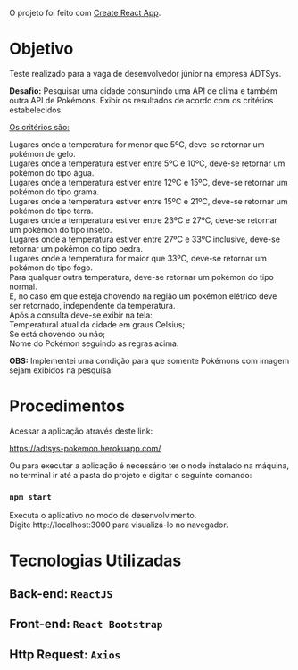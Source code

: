 O projeto foi feito com  [Create React App](https://github.com/facebook/create-react-app).

# Objetivo
Teste realizado para a vaga de desenvolvedor júnior na empresa ADTSys.

<b>Desafio:</b> Pesquisar uma cidade consumindo uma API de clima e também outra API de Pokémons. Exibir os resultados de acordo com os critérios estabelecidos.

<u>Os critérios são:</u>

Lugares onde a temperatura for menor que 5ºC, deve-se retornar um pokémon de gelo. <br>
Lugares onde a temperatura estiver entre 5ºC e 10ºC, deve-se retornar um pokémon do tipo água. <br>
Lugares onde a temperatura estiver entre 12ºC e 15ºC, deve-se retornar um pokémon do tipo grama. <br>
Lugares onde a temperatura estiver entre 15ºC e 21ºC, deve-se retornar um pokémon do tipo terra. <br>
Lugares onde a temperatura estiver entre 23ºC e 27ºC, deve-se retornar um pokémon do tipo inseto. <br>
Lugares onde a temperatura estiver entre 27ºC e 33ºC inclusive, deve-se retornar um pokémon do tipo pedra. <br>
Lugares onde a temperatura for maior que 33ºC, deve-se retornar um pokémon do tipo fogo. <br>
Para qualquer outra temperatura, deve-se retornar um pokémon do tipo normal. <br>
E, no caso em que esteja chovendo na região um pokémon elétrico deve ser retornado, independente da temperatura. <br>
Após a consulta deve-se exibir na tela: <br>
Temperatural atual da cidade em graus Celsius; <br>
Se está chovendo ou não; <br>
Nome do Pokémon seguindo as regras acima. <br>

<b>OBS:</b> Implementei uma condição para que somente Pokémons com imagem sejam exibidos na pesquisa.


# Procedimentos

Acessar a aplicação através deste link:

https://adtsys-pokemon.herokuapp.com/

Ou para executar a aplicação é necessário ter o node instalado na máquina, no terminal ir até a pasta do projeto e digitar o seguinte comando:

### `npm start`

Executa o aplicativo no modo de desenvolvimento. <br>
Digite http://localhost:3000 para visualizá-lo no navegador.

# Tecnologias Utilizadas

## Back-end: `ReactJS`
## Front-end: `React Bootstrap`
## Http Request: `Axios`